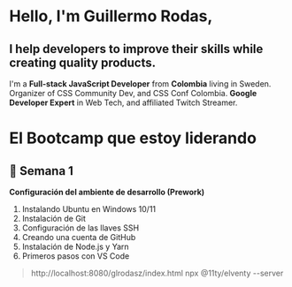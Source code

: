 # Hello, I'm Guillermo Rodas,
## I help developers to improve their skills while creating quality products.
I'm a **Full-stack JavaScript Developer** from **Colombia** living in Sweden.
Organizer of CSS Community Dev, and CSS Conf Colombia.
**Google Developer Expert** in Web Tech, and affiliated Twitch Streamer.

# El Bootcamp que estoy liderando
## 🦄 Semana 1
**Configuración del ambiente de desarrollo (Prework)**
1. Instalando Ubuntu en Windows 10/11
1. Instalación de Git
1. Configuración de las llaves SSH
1. Creando una cuenta de GitHub
1. Instalación de Node.js y Yarn
1. Primeros pasos con VS Code

> http://localhost:8080/glrodasz/index.html
> npx @11ty/elventy --server